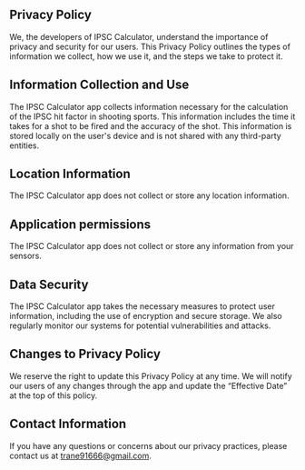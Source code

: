 ## Privacy Policy

We, the developers of IPSC Calculator, understand the importance of privacy and security for our users. This Privacy Policy outlines the types of information we collect, how we use it, and the steps we take to protect it.

## Information Collection and Use

The IPSC Calculator app collects information necessary for the calculation of the IPSC hit factor in shooting sports. This information includes the time it takes for a shot to be fired and the accuracy of the shot. This information is stored locally on the user's device and is not shared with any third-party entities.

## Location Information

The IPSC Calculator app does not collect or store any location information.

## Application permissions

The IPSC Calculator app does not collect or store any information from your sensors.

## Data Security

The IPSC Calculator app takes the necessary measures to protect user information, including the use of encryption and secure storage. We also regularly monitor our systems for potential vulnerabilities and attacks.

## Changes to Privacy Policy

We reserve the right to update this Privacy Policy at any time. We will notify our users of any changes through the app and update the “Effective Date” at the top of this policy.

## Contact Information

If you have any questions or concerns about our privacy practices, please contact us at <trane91666@gmail.com>.
